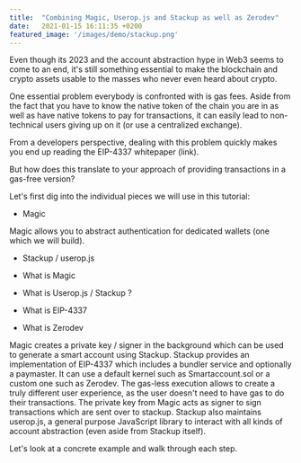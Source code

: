 ```yaml
---
title:  "Combining Magic, Userop.js and Stackup as well as Zerodev"
date:   2021-01-15 16:11:35 +0200
featured_image: '/images/demo/stackup.png'
---
```


Even though its 2023 and the account abstraction hype in Web3 seems to come to an end, it's still something
essential to make the blockchain and crypto assets usable to the masses who never even heard about crypto.

One essential problem everybody is confronted with is gas fees. Aside from the fact that you have to know
the native token of the chain you are in as well as have native tokens to pay for transactions, it can easily
lead to non-technical users giving up on it (or use a centralized exchange).

From a developers perspective, dealing with this problem quickly makes you end up reading the EIP-4337 whitepaper
(link).

But how does this translate to your approach of providing transactions in a gas-free version?

Let's first dig into the individual pieces we will use in this tutorial:

* Magic

Magic allows you to abstract authentication for dedicated wallets (one which we will build).

* Stackup / userop.js



* What is Magic
* What is Userop.js / Stackup ?
* What is EIP-4337
* What is Zerodev



Magic creates a private key / signer in the background which can be used to generate a smart account
using Stackup. Stackup provides an implementation of EIP-4337 which includes a bundler service and
optionally a paymaster. It can use a default kernel such as Smartaccount.sol or a custom one such as Zerodev.
The gas-less execution allows to create a truly different user experience, as the user doesn't need to
have gas to do their transactions. The private key from Magic acts as signer to sign transactions which are sent
over to stackup. Stackup also maintains userop.js, a general purpose JavaScript library to interact with all
kinds of account abstraction (even aside from Stackup itself).

Let's look at a concrete example and walk through each step.



